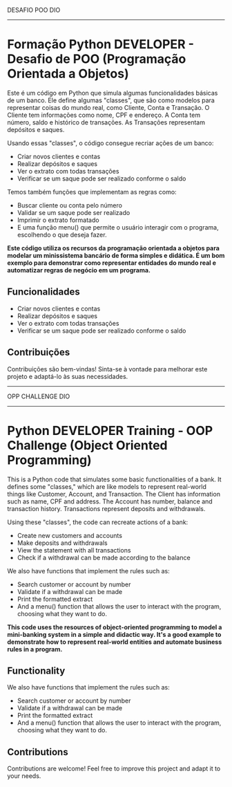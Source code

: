 DESAFIO POO DIO
___
# Formação Python DEVELOPER - Desafio de POO (Programação Orientada a Objetos)

Este é um código em Python que simula algumas funcionalidades básicas de um banco.
Ele define algumas "classes", que são como modelos para representar coisas do mundo real, como Cliente, Conta e Transação.
O Cliente tem informações como nome, CPF e endereço.
A Conta tem número, saldo e histórico de transações.
As Transações representam depósitos e saques.

Usando essas "classes", o código consegue recriar ações de um banco:
- Criar novos clientes e contas
- Realizar depósitos e saques
- Ver o extrato com todas transações
- Verificar se um saque pode ser realizado conforme o saldo

Temos também funções que implementam as regras como:
- Buscar cliente ou conta pelo número
- Validar se um saque pode ser realizado
- Imprimir o extrato formatado
- E uma função menu() que permite o usuário interagir com o programa, escolhendo o que deseja fazer.

**Este código utiliza os recursos da programação orientada a objetos para modelar um minissistema bancário de forma simples e didática. É um bom exemplo para demonstrar como representar entidades do mundo real e automatizar regras de negócio em um programa.**

## Funcionalidades

- Criar novos clientes e contas
- Realizar depósitos e saques
- Ver o extrato com todas transações
- Verificar se um saque pode ser realizado conforme o saldo

## Contribuições

Contribuições são bem-vindas! Sinta-se à vontade para melhorar este projeto e adaptá-lo às suas necessidades.

___
OPP CHALLENGE DIO
___
# Python DEVELOPER Training - OOP Challenge (Object Oriented Programming) 

This is a Python code that simulates some basic functionalities of a bank.
It defines some "classes," which are like models to represent real-world things like Customer, Account, and Transaction.
The Client has information such as name, CPF and address.
The Account has number, balance and transaction history.
Transactions represent deposits and withdrawals.

Using these "classes", the code can recreate actions of a bank:
- Create new customers and accounts
- Make deposits and withdrawals
- View the statement with all transactions
- Check if a withdrawal can be made according to the balance

We also have functions that implement the rules such as:
- Search customer or account by number
- Validate if a withdrawal can be made
- Print the formatted extract
- And a menu() function that allows the user to interact with the program, choosing what they want to do.

**This code uses the resources of object-oriented programming to model a mini-banking system in a simple and didactic way. It's a good example to demonstrate how to represent real-world entities and automate business rules in a program.**

## Functionality

We also have functions that implement the rules such as:
- Search customer or account by number
- Validate if a withdrawal can be made
- Print the formatted extract
- And a menu() function that allows the user to interact with the program, choosing what they want to do.

## Contributions

Contributions are welcome! Feel free to improve this project and adapt it to your needs.
